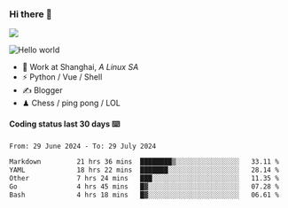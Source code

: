 ### Hi there 👋
![](https://komarev.com/ghpvc/?username=Xuhandsome)


<img src="https://github-readme-stats.vercel.app/api?username=XuHandsome&show_icons=true&theme=merko" alt="Hello world">

<br/>

- 🍻  Work at Shanghai, _A Linux SA_
- ⚡  Python / Vue / Shell
- ✍️  Blogger
- ♟  Chess / ping pong / LOL

#### Coding status last 30 days ⌨️

<!--START_SECTION:waka-->

```txt
From: 29 June 2024 - To: 29 July 2024

Markdown         21 hrs 36 mins  ████████▒░░░░░░░░░░░░░░░░   33.11 %
YAML             18 hrs 22 mins  ███████░░░░░░░░░░░░░░░░░░   28.14 %
Other            7 hrs 24 mins   ███░░░░░░░░░░░░░░░░░░░░░░   11.35 %
Go               4 hrs 45 mins   █▓░░░░░░░░░░░░░░░░░░░░░░░   07.28 %
Bash             4 hrs 18 mins   █▓░░░░░░░░░░░░░░░░░░░░░░░   06.61 %
```

<!--END_SECTION:waka-->
